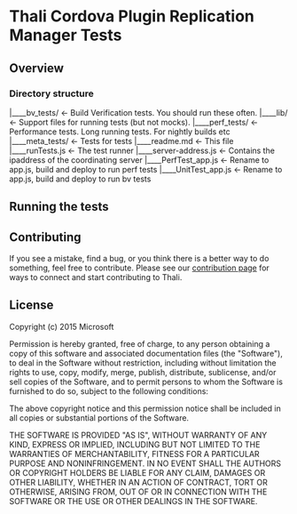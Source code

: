 # Thali Cordova Plugin Replication Manager Tests #

## Overview

### Directory structure

|____bv_tests/          <- Build Verification tests. You should run these often.
|____lib/               <- Support files for running tests (but not mocks).
|____perf_tests/        <- Performance tests. Long running tests. For nightly builds etc
|____meta_tests/        <- Tests for tests
|____readme.md          <- This file
|____runTests.js        <- The test runner
|____server-address.js  <- Contains the ipaddress of the coordinating server
|____PerfTest_app.js    <- Rename to app.js, build and deploy to run perf tests
|____UnitTest_app.js    <- Rename to app.js, build and deploy to run bv tests


## Running the tests

## Contributing

If you see a mistake, find a bug, or you think there is a better way to do something, feel free to contribute.
Please see our [contribution page](http://thaliproject.org/WaysToContribute) for ways to connect and start
contributing to Thali.

## License

Copyright (c) 2015 Microsoft

Permission is hereby granted, free of charge, to any person obtaining a copy of this software and associated documentation files (the "Software"), to deal in the Software without restriction, including without limitation the rights to use, copy, modify, merge, publish, distribute, sublicense, and/or sell copies of the Software, and to permit persons to whom the Software is furnished to do so, subject to the following conditions:

The above copyright notice and this permission notice shall be included in all copies or substantial portions of the Software.

THE SOFTWARE IS PROVIDED "AS IS", WITHOUT WARRANTY OF ANY KIND, EXPRESS OR IMPLIED, INCLUDING BUT NOT LIMITED TO THE WARRANTIES OF MERCHANTABILITY, FITNESS FOR A PARTICULAR PURPOSE AND NONINFRINGEMENT. IN NO EVENT SHALL THE AUTHORS OR COPYRIGHT HOLDERS BE LIABLE FOR ANY CLAIM, DAMAGES OR OTHER LIABILITY, WHETHER IN AN ACTION OF CONTRACT, TORT OR OTHERWISE, ARISING FROM, OUT OF OR IN CONNECTION WITH THE SOFTWARE OR THE USE OR OTHER DEALINGS IN THE SOFTWARE.
